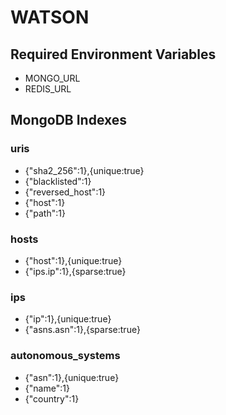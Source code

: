 # WATSON

## Required Environment Variables
* MONGO_URL
* REDIS_URL

## MongoDB Indexes
### uris
* {"sha2_256":1},{unique:true}
* {"blacklisted":1}
* {"reversed_host":1}
* {"host":1}
* {"path":1}
### hosts
* {"host":1},{unique:true}
* {"ips.ip":1},{sparse:true}
### ips
* {"ip":1},{unique:true}
* {"asns.asn":1},{sparse:true}
### autonomous_systems
* {"asn":1},{unique:true}
* {"name":1}
* {"country":1}
